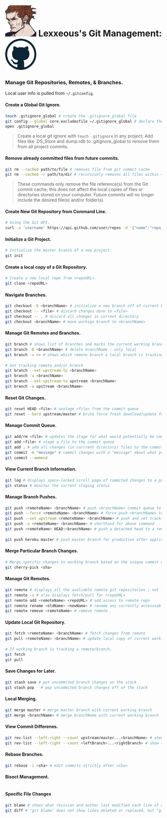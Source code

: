 <!-- Git Management -->

# <img src="../.pics/Lexxeous/lexx_headshot_clear.png" width="100px"/> Lexxeous's Git Management: <img src="../.pics/Git/github_logo.png" width="100"/>
### Manage Git Repositories, Remotes, & Branches.

Local user info is pulled from `~/.gitconfig`.

#### Create a Global Git Ignore.
```sh
touch .gitignore_global # create the .gitignore_global file
git config --global core.excludesfile ~/.gitignore_global # declare the global .gitignore
open .gitignore_global
```
> Create a local git ignore with `touch .gitignore` in any project; Add files like .DS_Store and dump.rdb to .gitignore_global to remove them from all project commits.

#### Remove already committed files from future commits.
```sh
git rm --cached path/to/file # removes file from git commit cache
git rm --cached -r path/to/dir # recursively removes all files within <dir> from git commit cache
```
> These commands only remove the file reference(s) from the Git commit cache; this does not affect the local copies of files or directories stored on your computer. Future commits will no longer include the desired file(s) and/or folder(s).

#### Create New Git Repository from Command Line.
```sh
# Using the Git API.
curl -u 'username' https://api.github.com/user/repos -d '{"name":"repo_name"}'
```

#### Initialize a Git Project.
```sh
# Initialize the master branch of a new project.
git init 
```

#### Create a local copy of a Git Repository.
```sh
# Create a new local repo from <repoURL>.
git clone <repoURL>
```

#### Navigate Branches.
```sh
git checkout -b <branchName> # initialize a new branch off of current branch with descriptive name
git checkout -- <file> # discard changes done to <file>
git checkout -- . # discard all changes in current directory
git checkout <branchName> # move workign branch to <branchName>
```

#### Manage Git Remotes and Branches.
```sh
git branch # shows list of branches and marks the current working branch
git branch -D <branchName> # delete branchName ; only local
git branch -v <> # shows which remote branch a local branch is tracking

# Set tracking remote and/or branch
git branch --set-upstream-to <branchName>
git branch -u <branchName>
git branch --set-upstream-to upstream <branchName>
git branch -u upstream <branchName>
```

#### Reset Git Changes.
```sh
git reset HEAD <file> # unstage <file> from the commit queue
git reset --hard upstream/master # brute force fresh download/update for local repo
```

#### Manage Commit Queue.
```sh
git add/rm <file> # updates the stage for what would potentially be commited
git add <file> # stage a file to the commit queue
git add . # add all changes (in currrent directory) files to the commit queue
git commit -m "message" # commit changes with a "message" about what you did ; awaits to be pushed
git commit --ammend
```

#### View Current Branch Information.
```sh
git log # displays space-locked scroll page of commited changes to a particular branch ; press 'q' to exit ; displays <sha>
git status # monitor the current staging status
```

#### Manage Branch Pushes.
```sh
git push <remoteName> <branchName> # push <branchName> commit queue to <remoteName> repository/forkRepo ; upstream/mine
git push --force <remoteName> <branchName> # force push <branchName> to <remoteName>
git push --set-upstream <remoteName> <branchName> # push and set tracking remote/branch ; must be on first push
git push -u <remoteName> <branchName> # shorthand for above command
git push <remoteName> HEAD:<branchName> # push a detached head to a remote branch

git push heroku master # push master branch for production after application setup
```

#### Merge Particular Branch Changes.
```sh
# Merge specific changes to working branch based on the unique commit code <sha>.
git cherry-pick <sha> 
```

#### Manage Git Remotes.
```sh
git remote # displays all the avaliable remote git repositories ; not local
git remote -v # also displays fetch/pull for <repoURL>
git remote add <remoteName> <repoURL> # add access to remote repo
git remote rename <oldName> <newName> # rename any currently accesssable remote repo
git remote remove <remoteName> # remove remote
```

#### Update Local Git Repository.
```sh
git fetch <remoteName> <branchName> # fetch changes from remote
git pull <remoteName> <branchName> # update local copy of current working branch

# If working branch is tracking a remote/branch.
git fetch
git pull
```

#### Save Changes for Later.
```sh
git stash save # put uncommited branch changes on the stack
git stash pop	# pop uncommited branch changes off of the stack
```

#### Local Merging.
```sh
git merge master # merge master branch with current working branch
git merge <branchName> # merge branchName with current working branch
```

#### View Commit Differenes.
```sh
git rev-list --left-right --count upstream/master...<branchName> # show the commit difference count between upstream/master and branchName
git rev-list --left-right --count <leftBranch>...<rightBranch> # show the commit difference count between leftBranch and rightBranch
```

#### Rebase Branches.
```sh
git rebase -i <sha> # edit commits strictly after <sha>
```

#### Bisect Management.
```sh

```


#### Specific File Changes
```sh
git blame # shows what revision and author last modified each line of a committed file
git diff # "git blame" does not show lines deleted or replaced, but "git diff" does
```




